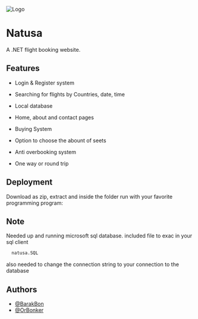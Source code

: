 
![Logo](https://imgur.com/xNUfCtX.png)


# Natusa

A .NET flight booking website.






## Features

- Login & Register system

- Searching for flights by Countries, date, time

- Local database

- Home, about and contact pages

- Buying System

- Option to choose the abount of seets

- Anti overbooking system
 
- One way or round trip




## Deployment

Download as zip, extract and inside the folder run with your favorite programming program:



## Note

Needed up and running microsoft sql database.
included file to exac in your sql client 
```bash
  natusa.SQL
```
also needed  to change the connection string to your connection to the database



## Authors

- [@BarakBon](https://github.com/BarakBon)
- [@OrBonker](https://github.com/OrBonker)


